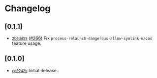 # Changelog

## \[0.1.1]

- [`2b6dd55`](https://www.github.com/crabnebula-dev/cargo-packager/commit/2b6dd55eac6733715a4f717af54ff167e1fdcdf8) ([#266](https://www.github.com/crabnebula-dev/cargo-packager/pull/266)) Fix `process-relaunch-dangerous-allow-symlink-macos` feature usage.

## \[0.1.0]

- [`cd0242b`](https://www.github.com/crabnebula-dev/cargo-packager/commit/cd0242b8a41b2f7ecb78dfbae04b3a2e1c72c931) Initial Release.
